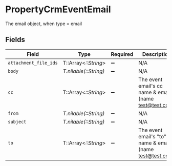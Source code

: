 # PropertyCrmEventEmail

The email object, when type = email


## Fields

| Field                                                      | Type                                                       | Required                                                   | Description                                                |
| ---------------------------------------------------------- | ---------------------------------------------------------- | ---------------------------------------------------------- | ---------------------------------------------------------- |
| `attachment_file_ids`                                      | T::Array<*::String*>                                       | :heavy_minus_sign:                                         | N/A                                                        |
| `body`                                                     | *T.nilable(::String)*                                      | :heavy_minus_sign:                                         | N/A                                                        |
| `cc`                                                       | T::Array<*::String*>                                       | :heavy_minus_sign:                                         | The event email's cc name & email (name <test@test.com>)   |
| `from`                                                     | *T.nilable(::String)*                                      | :heavy_minus_sign:                                         | N/A                                                        |
| `subject`                                                  | *T.nilable(::String)*                                      | :heavy_minus_sign:                                         | N/A                                                        |
| `to`                                                       | T::Array<*::String*>                                       | :heavy_minus_sign:                                         | The event email's "to" name & email (name <test@test.com>) |
